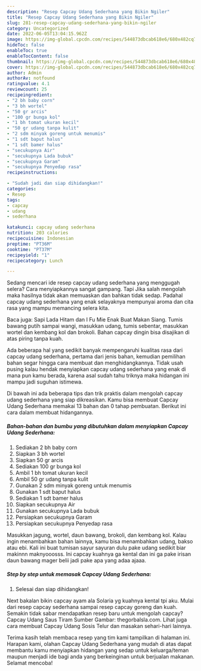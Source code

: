 ```yaml
---
description: "Resep Capcay Udang Sederhana yang Bikin Ngiler"
title: "Resep Capcay Udang Sederhana yang Bikin Ngiler"
slug: 281-resep-capcay-udang-sederhana-yang-bikin-ngiler
category: Uncategorized
date: 2022-06-05T13:04:15.962Z
image: https://img-global.cpcdn.com/recipes/544873dbcab618e6/680x482cq70/capcay-udang-sederhana-foto-resep-utama.jpg
hideToc: false
enableToc: true
enableTocContent: false
thumbnail: https://img-global.cpcdn.com/recipes/544873dbcab618e6/680x482cq70/capcay-udang-sederhana-foto-resep-utama.jpg
cover: https://img-global.cpcdn.com/recipes/544873dbcab618e6/680x482cq70/capcay-udang-sederhana-foto-resep-utama.jpg
author: Admin
authorAv: notfound
ratingvalue: 4.1
reviewcount: 25
recipeingredient:
- "2 bh baby corn"
- "3 bh wortel"
- "50 gr arcis"
- "100 gr bunga kol"
- "1 bh tomat ukuran kecil"
- "50 gr udang tanpa kulit"
- "2 sdm minyak goreng untuk menumis"
- "1 sdt baput halus"
- "1 sdt bamer halus"
- "secukupnya Air"
- "secukupnya Lada bubuk"
- "secukupnya Garam"
- "secukupnya Penyedap rasa"
recipeinstructions:

- "Sudah jadi dan siap dihidangkan!"
categories:
- Resep
tags:
- capcay
- udang
- sederhana

katakunci: capcay udang sederhana 
nutrition: 203 calories
recipecuisine: Indonesian
preptime: "PT36M"
cooktime: "PT37M"
recipeyield: "1"
recipecategory: Lunch

---
```



Sedang mencari ide resep capcay udang sederhana yang menggugah selera? Cara menyiapkannya sangat gampang. Tapi Jika salah mengolah maka hasilnya tidak akan memuaskan dan bahkan tidak sedap. Padahal capcay udang sederhana yang enak selayaknya mempunyai aroma dan cita rasa yang mampu memancing selera kita.


Baca juga: Sapi Lada Hitam dan I Fu Mie Enak Buat Makan Siang. Tumis bawang putih sampai wangi, masukkan udang, tumis sebentar, masukkan wortel dan kembang kol dan brokoli. Bahan capcay dingin bisa disajikan di atas piring tanpa kuah.

Ada beberapa hal yang sedikit banyak mempengaruhi kualitas rasa dari capcay udang sederhana, pertama dari jenis bahan, kemudian pemilihan bahan segar hingga cara membuat dan menghidangkannya. Tidak usah pusing kalau hendak menyiapkan capcay udang sederhana yang enak di mana pun kamu berada, karena asal sudah tahu triknya maka hidangan ini mampu jadi suguhan istimewa.


Di bawah ini ada beberapa tips dan trik praktis dalam mengolah capcay udang sederhana yang siap dikreasikan. Kamu bisa membuat Capcay Udang Sederhana memakai 13 bahan dan 0 tahap pembuatan. Berikut ini cara dalam membuat hidangannya.

<!--inarticleads1-->

##### Bahan-bahan dan bumbu yang dibutuhkan dalam menyiapkan Capcay Udang Sederhana:

1. Sediakan 2 bh baby corn
1. Siapkan 3 bh wortel
1. Siapkan 50 gr arcis
1. Sediakan 100 gr bunga kol
1. Ambil 1 bh tomat ukuran kecil
1. Ambil 50 gr udang tanpa kulit
1. Gunakan 2 sdm minyak goreng untuk menumis
1. Gunakan 1 sdt baput halus
1. Sediakan 1 sdt bamer halus
1. Siapkan secukupnya Air
1. Gunakan secukupnya Lada bubuk
1. Persiapkan secukupnya Garam
1. Persiapkan secukupnya Penyedap rasa


Masukkan jagung, wortel, daun bawang, brokoli, dan kembang kol. Kalau ingin menambahkan bahan lainnya, kamu bisa menambahkan udang, bakso atau ebi. Kali ini buat tumisan sayur sayuran dulu pake udang sedikit biar makinnn maknyooosss. Ini capcay kuahnya ga kental dan ini ga pake irisan daun bawang mager belii jadi pake apa yang adaa ajaaa. 

<!--inarticleads2-->

##### Step by step untuk memasak Capcay Udang Sederhana:


1. Selesai dan siap dihidangkan!

Next bakalan bikin capcay ayam ala Solaria yg kuahnya kental tpi aku. Mulai dari resep capcay sederhana sampai resep capcay goreng dan kuah. Semakin tidak sabar mendapatkan resep baru untuk mengolah capcay? Capcay Udang Saus Tiram Sumber Gambar: thegorbalsla.com. Lihat juga cara membuat Capcay Udang Sosis Telur dan masakan sehari-hari lainnya. 

Terima kasih telah membaca resep yang tim kami tampilkan di halaman ini. Harapan kami, olahan Capcay Udang Sederhana yang mudah di atas dapat membantu kamu menyiapkan hidangan yang sedap untuk keluarga/teman maupun menjadi ide bagi anda yang berkeinginan untuk berjualan makanan. Selamat mencoba!
